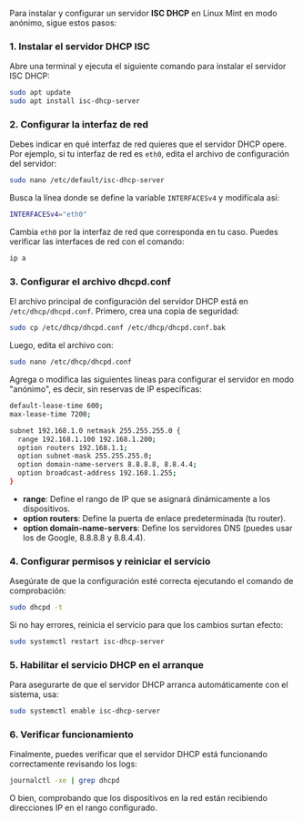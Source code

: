 Para instalar y configurar un servidor **ISC DHCP** en Linux Mint en modo anónimo, sigue estos pasos:

### 1. **Instalar el servidor DHCP ISC**

Abre una terminal y ejecuta el siguiente comando para instalar el servidor ISC DHCP:

```bash
sudo apt update
sudo apt install isc-dhcp-server
```

### 2. **Configurar la interfaz de red**
Debes indicar en qué interfaz de red quieres que el servidor DHCP opere. Por ejemplo, si tu interfaz de red es `eth0`, edita el archivo de configuración del servidor:

```bash
sudo nano /etc/default/isc-dhcp-server
```

Busca la línea donde se define la variable `INTERFACESv4` y modifícala así:

```bash
INTERFACESv4="eth0"
```

Cambia `eth0` por la interfaz de red que corresponda en tu caso. Puedes verificar las interfaces de red con el comando:

```bash
ip a
```

### 3. **Configurar el archivo dhcpd.conf**

El archivo principal de configuración del servidor DHCP está en `/etc/dhcp/dhcpd.conf`. Primero, crea una copia de seguridad:

```bash
sudo cp /etc/dhcp/dhcpd.conf /etc/dhcp/dhcpd.conf.bak
```

Luego, edita el archivo con:

```bash
sudo nano /etc/dhcp/dhcpd.conf
```

Agrega o modifica las siguientes líneas para configurar el servidor en modo "anónimo", es decir, sin reservas de IP específicas:

```bash
default-lease-time 600;
max-lease-time 7200;

subnet 192.168.1.0 netmask 255.255.255.0 {
  range 192.168.1.100 192.168.1.200;
  option routers 192.168.1.1;
  option subnet-mask 255.255.255.0;
  option domain-name-servers 8.8.8.8, 8.8.4.4;
  option broadcast-address 192.168.1.255;
}
```

- **range**: Define el rango de IP que se asignará dinámicamente a los dispositivos.
- **option routers**: Define la puerta de enlace predeterminada (tu router).
- **option domain-name-servers**: Define los servidores DNS (puedes usar los de Google, 8.8.8.8 y 8.8.4.4).

### 4. **Configurar permisos y reiniciar el servicio**

Asegúrate de que la configuración esté correcta ejecutando el comando de comprobación:

```bash
sudo dhcpd -t
```

Si no hay errores, reinicia el servicio para que los cambios surtan efecto:

```bash
sudo systemctl restart isc-dhcp-server
```

### 5. **Habilitar el servicio DHCP en el arranque**

Para asegurarte de que el servidor DHCP arranca automáticamente con el sistema, usa:

```bash
sudo systemctl enable isc-dhcp-server
```

### 6. **Verificar funcionamiento**

Finalmente, puedes verificar que el servidor DHCP está funcionando correctamente revisando los logs:

```bash
journalctl -xe | grep dhcpd
```

O bien, comprobando que los dispositivos en la red están recibiendo direcciones IP en el rango configurado.

